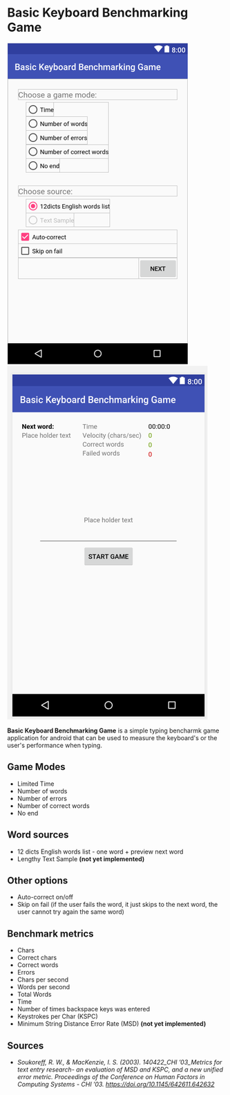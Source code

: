 # Basic Keyboard Benchmarking Game


![Menu Activity](docs/screenshot2.png "Menu Activity")
![Game Activity](docs/screenshot1.png "App Activity")

__Basic Keyboard Benchmarking Game__ is a simple typing bencharmk game application for android that can be used to measure the keyboard's or the user's performance when typing.

## Game Modes
* Limited Time
* Number of words
* Number of errors
* Number of correct words
* No end

## Word sources
* 12 dicts English words list - one word + preview next word
* Lengthy Text Sample __(not yet implemented)__

## Other options
* Auto-correct on/off
* Skip on fail (if the user fails the word, it just skips to the next word, the user cannot try again the same word)

## Benchmark metrics
* Chars
* Correct chars
* Correct words
* Errors
* Chars per second
* Words per second
* Total Words
* Time
* Number of times backspace keys was entered
* Keystrokes per Char (KSPC)
* Minimum String Distance Error Rate (MSD) __(not yet implemented)__

## Sources

* _Soukoreff, R. W., & MacKenzie, I. S. (2003). 140422_CHI ’03_Metrics for text entry research- an evaluation of MSD and KSPC, and a new unified error metric. Proceedings of the Conference on Human Factors in Computing Systems - CHI ’03. https://doi.org/10.1145/642611.642632_

